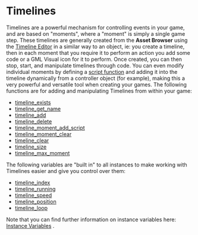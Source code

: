 # Timelines

Timelines are a powerful mechanism for controlling events in your game,
and are based on "moments", where a "moment" is simply a single game
step. These timelines are generally created from the **Asset Browser**
using the [Timeline Editor](../../../../The_Asset_Editors/Timelines)
in a similar way to an object, ie: you create a timeline, then in each
moment that you require it to perform an action you add some code or a
GML Visual icon for it to perform. Once created, you can then stop,
start, and manipulate timelines through code. You can even modify
individual moments by defining a [script
function](../../../GML_Overview/Script_Functions) and adding it into
the timeline dynamically from a controller object (for example), making
this a very powerful and versatile tool when creating your games. The
following functions are for adding and manipulating Timelines from
within your game:

-   [timeline_exists](timeline_exists)
-   [timeline_get_name](timeline_get_name)
-   [timeline_add](timeline_add)
-   [timeline_delete](timeline_delete)
-   [timeline_moment_add_script](timeline_moment_add_script)
-   [timeline_moment_clear](timeline_moment_clear)
-   [timeline_clear](timeline_clear)
-   [timeline_size](timeline_size)
-   [timeline_max_moment](timeline_max_moment)

The following variables are "built in" to all instances to make working
with Timelines easier and give you control over them:

-   [timeline_index](timeline_index)
-   [timeline_running](timeline_running)
-   [timeline_speed](timeline_speed)
-   [timeline_position](timeline_position)
-   [timeline_loop](timeline_loop)

Note that you can find further information on instance variables here:
[Instance
Variables](../Instances/Instance_Variables/Instance_Variables) .
